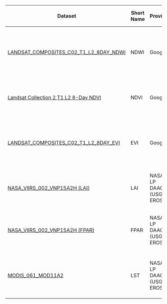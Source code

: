 <div style="width: 100%; overflow-x: auto;">

| Dataset | Short Name | Provider | Bands | Unit | Pixel Size | Description | Cadence | Data Cost | Coding & Validation Time | Data Export Time | Importance for Crop Yield Estimation |
|---------|------------|----------|-------|------|------------|-------------|---------|-----------|--------------------------|------------------|--------------------------------------|
| [LANDSAT_COMPOSITES_C02_T1_L2_8DAY_NDWI](https://developers.google.com/earth-engine/datasets/catalog/LANDSAT_COMPOSITES_C02_T1_L2_8DAY_NDWI) | NDWI | Google | NDWI | — | 30 m | Normalized Difference Water Index | 8 days | Free | 60 min | ~5 min (needs cloud-masking & corrections) | Measures plant water content & soil moisture; early water-stress detection prevents yield losses |
| [Landsat Collection 2 T1 L2 8-Day NDVI](https://developers.google.com/earth-engine/datasets/catalog/LANDSAT_COMPOSITES_C02_T1_L2_8DAY_NDVI) | NDVI | Google | NDVI | — | 30 m | Normalized Difference Vegetation Index | 8 days | Free | 60 min | ~5 min (needs cloud-masking & corrections) | Indicates green biomass & vigor; high NDVI → healthy plants → good yields |
| [LANDSAT_COMPOSITES_C02_T1_L2_8DAY_EVI](https://developers.google.com/earth-engine/datasets/catalog/LANDSAT_COMPOSITES_C02_T1_L2_8DAY_EVI) | EVI | Google | EVI | — | 30 m | Enhanced Vegetation Index | 8 days | Free | 60 min | < 1 min | Better than NDVI in dense/high-biomass crops; less sensitive to atmosphere—key for mature stages |
| [NASA_VIIRS_002_VNP15A2H (LAI)](https://developers.google.com/earth-engine/datasets/catalog/NASA_VIIRS_002_VNP15A2H) | LAI | NASA LP DAAC (USGS EROS) | LAI | — | 500 m | Leaf Area Index | 8 days | Free | 30 min | < 1 min | Measures leaf area per ground area—drives photosynthesis & grain filling |
| [NASA_VIIRS_002_VNP15A2H (FPAR)](https://developers.google.com/earth-engine/datasets/catalog/NASA_VIIRS_002_VNP15A2H) | FPAR | NASA LP DAAC (USGS EROS) | FPAR | — | 500 m | Fraction of Photosynthetically Active Radiation | 8 days | Free | 30 min | < 1 min | Captures sunlight absorption—strongly linked to biomass accumulation & final yield |
| [MODIS_061_MOD11A2](https://developers.google.com/earth-engine/datasets/catalog/MODIS_061_MOD11A2) | LST | NASA LP DAAC (USGS EROS) | LST_Day_1km | — | 1000 m | Day Land Surface Temperature | 8 days | Free | 60 min | < 1 min | Surface temperature indicates drought stress; high LST → water stress → reduced yields |

</div>
